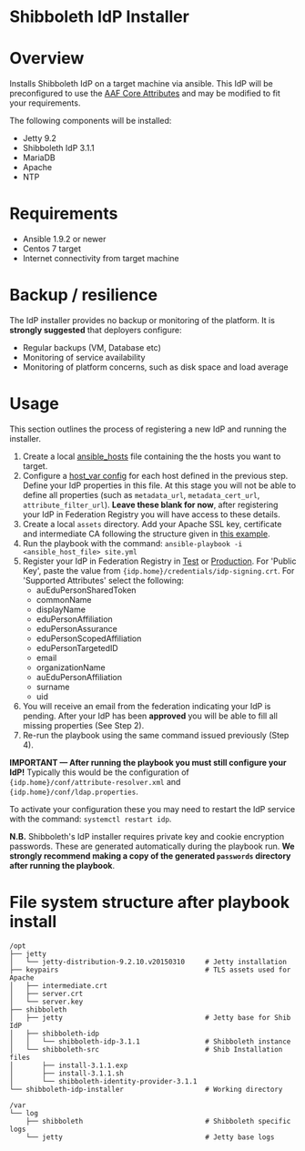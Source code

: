 Shibboleth IdP Installer
========================

# Overview
Installs Shibboleth IdP on a target machine via ansible. This IdP will be preconfigured to use the [AAF Core Attributes](http://aaf.edu.au/technical/aaf-core-attributes/) and may be modified to fit your requirements.

The following components will be installed:
- Jetty 9.2
- Shibboleth IdP 3.1.1
- MariaDB
- Apache
- NTP

# Requirements
- Ansible 1.9.2 or newer
- Centos 7 target
- Internet connectivity from target machine

# Backup / resilience

The IdP installer provides no backup or monitoring of the platform. It is **strongly suggested** that deployers configure:
- Regular backups (VM, Database etc)
- Monitoring of service availability
- Monitoring of platform concerns, such as disk space and load average

# Usage

This section outlines the process of registering a new IdP and running the installer.

1. Create a local [ansible_hosts](ansible_hosts.dist) file containing the the hosts you want to target.
2. Configure a [host_var config](host_vars/shib-idp-installer-1.aaf.dev.edu.au.dist) for each host defined in the previous step. Define your IdP properties in this file. At this stage you will not be able to define all properties (such as `metadata_url`, `metadata_cert_url`, `attribute_filter_url`). **Leave these blank for now**, after registering your IdP in Federation Registry you will have access to these details.
3. Create a local `assets` directory. Add your Apache SSL key, certificate and intermediate CA following the structure given in [this example](assets/shib-idp-installer-1.aaf.dev.edu.au.dist).
4. Run the playbook with the command: `ansible-playbook -i <ansible_host_file> site.yml`
5. Register your IdP in Federation Registry in [Test](https://manager.test.aaf.edu.au/federationregistry/registration/idp) or [Production](https://manager.aaf.edu.au/federationregistry/registration/idp). For 'Public Key', paste the value from `{idp.home}/credentials/idp-signing.crt`. For 'Supported Attributes' select the following:
    * auEduPersonSharedToken
    * commonName
    * displayName
    * eduPersonAffiliation
    * eduPersonAssurance
    * eduPersonScopedAffiliation
    * eduPersonTargetedID
    * email
    * organizationName
    * auEduPersonAffiliation
    * surname
    * uid
6. You will receive an email from the federation indicating your IdP is pending. After your IdP has been **approved** you will be able to fill all missing properties (See Step 2).
7. Re-run the playbook using the same command issued previously (Step 4).

**IMPORTANT — After running the playbook you must still configure your IdP!** Typically this would be the configuration of `{idp.home}/conf/attribute-resolver.xml` and `{idp.home}/conf/ldap.properties`.

To activate your configuration these you may need to restart the IdP service with the command: `systemctl restart idp`.

**N.B.** Shibboleth's IdP installer requires private key and cookie encryption passwords. These are generated automatically during the playbook run. **We strongly recommend making a copy of the generated `passwords` directory after running the playbook**.

# File system structure after playbook install
```
/opt
├── jetty
│   └── jetty-distribution-9.2.10.v20150310     # Jetty installation
├── keypairs                                    # TLS assets used for Apache
│   ├── intermediate.crt
│   ├── server.crt
│   └── server.key
├── shibboleth
│   ├── jetty                                   # Jetty base for Shib IdP
│   ├── shibboleth-idp
│   │   └── shibboleth-idp-3.1.1                # Shibboleth instance
│   └── shibboleth-src                          # Shib Installation files
│       ├── install-3.1.1.exp
│       ├── install-3.1.1.sh
│       └── shibboleth-identity-provider-3.1.1
└── shibboleth-idp-installer                    # Working directory

/var
└── log
    ├── shibboleth                              # Shibboleth specific logs
    └── jetty                                   # Jetty base logs
```

